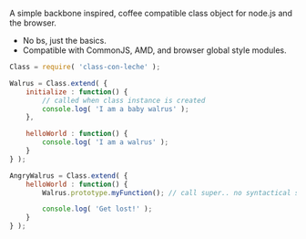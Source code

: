 A simple backbone inspired, coffee compatible class object for node.js and the browser.

* No bs, just the basics.
* Compatible with CommonJS, AMD, and browser global style modules.

```javascript
Class = require( 'class-con-leche' );

Walrus = Class.extend( {
	initialize : function() {
		// called when class instance is created
		console.log( 'I am a baby walrus' );
	},

	helloWorld : function() {
		console.log( 'I am a walrus' );
	}
} );

AngryWalrus = Class.extend( {
	helloWorld : function() {
		Walrus.prototype.myFunction(); // call super.. no syntactical sugar here.

		console.log( 'Get lost!' );
	}
} );
```